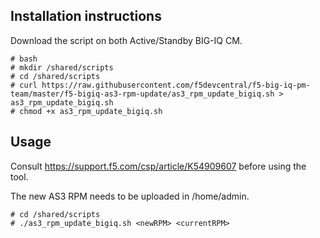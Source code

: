 Installation instructions
-------------------------

Download the script on both Active/Standby BIG-IQ CM.

```
# bash
# mkdir /shared/scripts
# cd /shared/scripts
# curl https://raw.githubusercontent.com/f5devcentral/f5-big-iq-pm-team/master/f5-bigiq-as3-rpm-update/as3_rpm_update_bigiq.sh > as3_rpm_update_bigiq.sh
# chmod +x as3_rpm_update_bigiq.sh
```

Usage
-----

Consult https://support.f5.com/csp/article/K54909607 before using the tool.

The new AS3 RPM needs to be uploaded in /home/admin.

```
# cd /shared/scripts
# ./as3_rpm_update_bigiq.sh <newRPM> <currentRPM>
```
